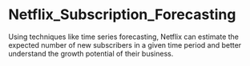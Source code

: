 # Netflix_Subscription_Forecasting
Using techniques like time series forecasting, Netflix can estimate the expected number of new subscribers in a given time period and better understand the growth potential of their business.
